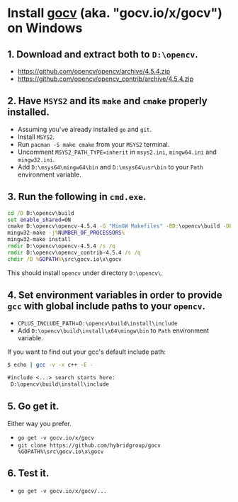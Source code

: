 # Install [gocv](https://github.com/hybridgroup/gocv) (aka. "gocv.io/x/gocv") on Windows

## 1. Download and extract both to `D:\opencv`.
- https://github.com/opencv/opencv/archive/4.5.4.zip
- https://github.com/opencv/opencv_contrib/archive/4.5.4.zip

## 2. Have `MSYS2` and its `make` and `cmake` properly installed.
- Assuming you've already installed `go` and `git`.
- Install `MSYS2`.
- Run `pacman -S make cmake` from your `MSYS2` terminal.
- Uncomment `MSYS2_PATH_TYPE=inherit` in `msys2.ini`, `mingw64.ini` and `mingw32.ini`.
- Add `D:\msys64\mingw64\bin` and `D:\msys64\usr\bin` to your `Path` environment variable.

## 3. Run the following in `cmd.exe`.
```cmd
cd /D D:\opencv\build
set enable_shared=ON
cmake D:\opencv\opencv-4.5.4 -G "MinGW Makefiles" -BD:\opencv\build -DENABLE_CXX11=ON -DOPENCV_EXTRA_MODULES_PATH=D:\opencv\opencv_contrib-4.5.4\modules -DBUILD_SHARED_LIBS=%enable_shared% -DWITH_IPP=OFF -DWITH_MSMF=OFF -DBUILD_EXAMPLES=OFF -DBUILD_TESTS=OFF -DBUILD_PERF_TESTS=OFF -DBUILD_opencv_java=OFF -DBUILD_opencv_python=OFF -DBUILD_opencv_python2=OFF -DBUILD_opencv_python3=OFF -DBUILD_DOCS=OFF -DENABLE_PRECOMPILED_HEADERS=OFF -DBUILD_opencv_saliency=OFF -DBUILD_opencv_wechat_qrcode=OFF -DCPU_DISPATCH= -DOPENCV_GENERATE_PKGCONFIG=ON -DWITH_OPENCL_D3D11_NV=OFF -DOPENCV_ALLOCATOR_STATS_COUNTER_TYPE=int64_t -Wno-dev
mingw32-make -j%NUMBER_OF_PROCESSORS%
mingw32-make install
rmdir D:\opencv\opencv-4.5.4 /s /q
rmdir D:\opencv\opencv_contrib-4.5.4 /s /q
chdir /D %GOPATH%\src\gocv.io\x\gocv
```
This should install `opencv` under directory `D:\opencv\`.

## 4. Set environment variables in order to provide `gcc` with global include paths to your `opencv`.
- `CPLUS_INCLUDE_PATH`=`D:\opencv\build\install\include`
- Add `D:\opencv\build\install\x64\mingw\bin` to `Path` environment variable.

If you want to find out your gcc's default include path:
```bash
$ echo | gcc -v -x c++ -E -
```
```txt
#include <...> search starts here:
 D:\opencv\build\install\include
```

## 5. Go get it.
Either way you prefer.
- `go get -v gocv.io/x/gocv`
- `git clone https://github.com/hybridgroup/gocv %GOPATH%\src\gocv.io\x\gocv`

## 6. Test it.
- `go get -v gocv.io/x/gocv/...`
